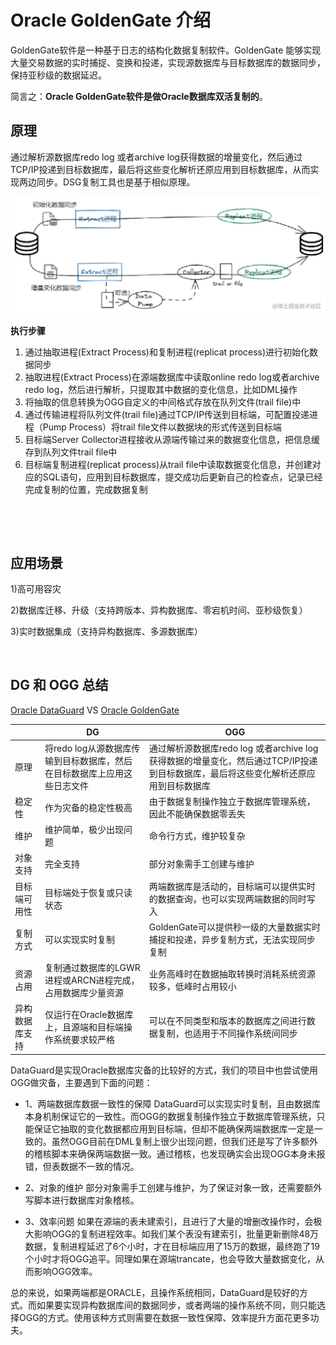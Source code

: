 # Oracle GoldenGate 介绍

GoldenGate软件是一种基于日志的结构化数据复制软件。GoldenGate 能够实现大量交易数据的实时捕捉、变换和投递，实现源数据库与目标数据库的数据同步，保持亚秒级的数据延迟。

简言之：**Oracle GoldenGate软件是做Oracle数据库双活复制的**。

## **原理**

通过解析源数据库redo log 或者archive log获得数据的增量变化，然后通过TCP/IP投递到目标数据库，最后将这些变化解析还原应用到目标数据库，从而实现两边同步。DSG复制工具也是基于相似原理。

![13885a6b152e4cbaa6f308d542c50618~tplv-k3u1fbpfcp-zoom-in-crop-mark 1512 0 0 0](assets/13885a6b152e4cbaa6f308d542c50618tplv-k3u1fbpfcp-zoom-in-crop-mark%201512%200%200%200-20240315212745-ejqau90.webp)

**执行步骤**

1. 通过抽取进程(Extract Process)和复制进程(replicat process)进行初始化数据同步
2. 抽取进程(Extract Process)在源端数据库中读取online redo log或者archive redo log，然后进行解析，只提取其中数据的变化信息，比如DML操作
3. 将抽取的信息转换为OGG自定义的中间格式存放在队列文件(trail file)中
4. 通过传输进程将队列文件(trail file)通过TCP/IP传送到目标端，可配置投递进程（Pump Process）将trail file文件以数据块的形式传送到目标端
5. 目标端Server Collector进程接收从源端传输过来的数据变化信息，把信息缓存到队列文件trail file中
6. 目标端复制进程(replicat process)从trail file中读取数据变化信息，并创建对应的SQL语句，应用到目标数据库，提交成功后更新自己的检查点，记录已经完成复制的位置，完成数据复制

‍

‍

## **应用场景**

1)高可用容灾

2)数据库迁移、升级（支持跨版本、异构数据库、零宕机时间、亚秒级恢复）

3)实时数据集成（支持异构数据库、多源数据库）

‍

## <span id="20240315212825-hrri6v3" style="display: none;"></span>DG 和 OGG 总结

[Oracle DataGuard](032%20数据库/Oracle/Oracle%20高可用集群/Oracle%20DataGuard.md)  VS  [Oracle GoldenGate](.md)

||DG|OGG|
| ----------------| --------------------------------------------------------------------------| ------------------------------------------------------------------------------------------------------------------------------------|
|原理|将redo log从源数据库传输到目标数据库，然后在目标数据库上应用这些日志文件|通过解析源数据库redo log 或者archive log获得数据的增量变化，然后通过TCP/IP投递到目标数据库，最后将这些变化解析还原应用到目标数据库|
|稳定性|作为灾备的稳定性极高|由于数据复制操作独立于数据库管理系统，因此不能确保数据零丢失|
|维护|维护简单，极少出现问题|命令行方式，维护较复杂|
|对象支持|完全支持|部分对象需手工创建与维护|
|目标端可用性|目标端处于恢复或只读状态|两端数据库是活动的，目标端可以提供实时的数据查询，也可以实现两端数据的同时写入|
|复制方式|可以实现实时复制|GoldenGate可以提供秒一级的大量数据实时捕捉和投递，异步复制方式，无法实现同步复制|
|资源占用|复制通过数据库的LGWR进程或ARCN进程完成，占用数据库少量资源|业务高峰时在数据抽取转换时消耗系统资源较多，低峰时占用较小|
|异构数据库支持|仅运行在Oracle数据库上，且源端和目标端操作系统要求较严格|可以在不同类型和版本的数据库之间进行数据复制，也适用于不同操作系统间同步|

DataGuard是实现Oracle数据库灾备的比较好的方式，我们的项目中也尝试使用OGG做灾备，主要遇到下面的问题：

- 1、两端数据库数据一致性的保障
  DataGuard可以实现实时复制，且由数据库本身机制保证它的一致性。而OGG的数据复制操作独立于数据库管理系统，只能保证它抽取的变化数据都应用到目标端，但却不能确保两端数据库一定是一致的。虽然OGG目前在DML复制上很少出现问题，但我们还是写了许多额外的稽核脚本来确保两端数据一致。通过稽核，也发现确实会出现OGG本身未报错，但表数据不一致的情况。

- 2、对象的维护
  部分对象需手工创建与维护，为了保证对象一致，还需要额外写脚本进行数据库对象稽核。

- 3、效率问题
  如果在源端的表未建索引，且进行了大量的增删改操作时，会极大影响OGG的复制进程效率。如我们某个表没有建索引，批量更新删除48万数据，复制进程延迟了6个小时，才在目标端应用了15万的数据，最终跑了19个小时才将OGG追平。同理如果在源端trancate，也会导致大量数据变化，从而影响OGG效率。

总的来说，如果两端都是ORACLE，且操作系统相同，DataGuard是较好的方式。而如果要实现异构数据库间的数据同步，或者两端的操作系统不同，则只能选择OGG的方式。使用该种方式则需要在数据一致性保障、效率提升方面花更多功夫。

‍

